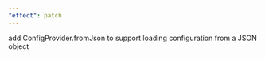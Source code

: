 ```yaml
---
"effect": patch
---
```


add ConfigProvider.fromJson to support loading configuration from a JSON object

